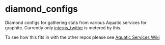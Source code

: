 # diamond_configs
Diamond configs for gathering stats from various Aquatic services for graphite. Currently only [interns_twitter](https://github.com/brett-smythe/interns_twitter) is metered by this.

To see how this fits in with the other repos please see [Aquatic Services Wiki](https://github.com/brett-smythe/ansible_configs/wiki)
